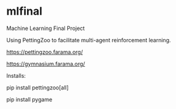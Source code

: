 # mlfinal
Machine Learning Final Project

Using PettingZoo to facilitate multi-agent reinforcement learning.

https://pettingzoo.farama.org/

https://gymnasium.farama.org/

Installs:

pip install pettingzoo[all]

pip install pygame
